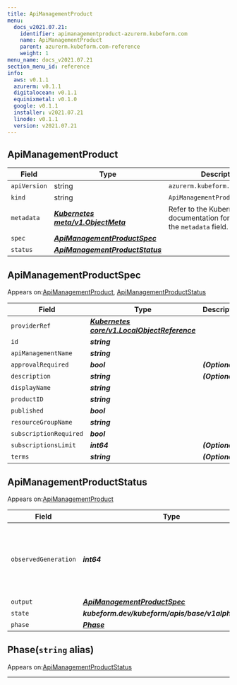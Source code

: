 ```yaml
---
title: ApiManagementProduct
menu:
  docs_v2021.07.21:
    identifier: apimanagementproduct-azurerm.kubeform.com
    name: ApiManagementProduct
    parent: azurerm.kubeform.com-reference
    weight: 1
menu_name: docs_v2021.07.21
section_menu_id: reference
info:
  aws: v0.1.1
  azurerm: v0.1.1
  digitalocean: v0.1.1
  equinixmetal: v0.1.0
  google: v0.1.1
  installer: v2021.07.21
  linode: v0.1.1
  version: v2021.07.21
---
```


## ApiManagementProduct
| Field | Type | Description |
| ------ | ----- | ----------- |
| `apiVersion` | string | `azurerm.kubeform.com/v1alpha1` |
|    `kind` | string | `ApiManagementProduct` |
| `metadata` | ***[Kubernetes meta/v1.ObjectMeta](https://v1-18.docs.kubernetes.io/docs/reference/generated/kubernetes-api/v1.18/#objectmeta-v1-meta)***|Refer to the Kubernetes API documentation for the fields of the `metadata` field.|
| `spec` | ***[ApiManagementProductSpec](#apimanagementproductspec)***||
| `status` | ***[ApiManagementProductStatus](#apimanagementproductstatus)***||
## ApiManagementProductSpec

Appears on:[ApiManagementProduct](#apimanagementproduct), [ApiManagementProductStatus](#apimanagementproductstatus)

| Field | Type | Description |
| ------ | ----- | ----------- |
| `providerRef` | ***[Kubernetes core/v1.LocalObjectReference](https://v1-18.docs.kubernetes.io/docs/reference/generated/kubernetes-api/v1.18/#localobjectreference-v1-core)***||
| `id` | ***string***||
| `apiManagementName` | ***string***||
| `approvalRequired` | ***bool***| ***(Optional)*** |
| `description` | ***string***| ***(Optional)*** |
| `displayName` | ***string***||
| `productID` | ***string***||
| `published` | ***bool***||
| `resourceGroupName` | ***string***||
| `subscriptionRequired` | ***bool***||
| `subscriptionsLimit` | ***int64***| ***(Optional)*** |
| `terms` | ***string***| ***(Optional)*** |
## ApiManagementProductStatus

Appears on:[ApiManagementProduct](#apimanagementproduct)

| Field | Type | Description |
| ------ | ----- | ----------- |
| `observedGeneration` | ***int64***| ***(Optional)*** Resource generation, which is updated on mutation by the API Server.|
| `output` | ***[ApiManagementProductSpec](#apimanagementproductspec)***| ***(Optional)*** |
| `state` | ***kubeform.dev/kubeform/apis/base/v1alpha1.State***| ***(Optional)*** |
| `phase` | ***[Phase](#phase)***| ***(Optional)*** |
## Phase(`string` alias)

Appears on:[ApiManagementProductStatus](#apimanagementproductstatus)

---
